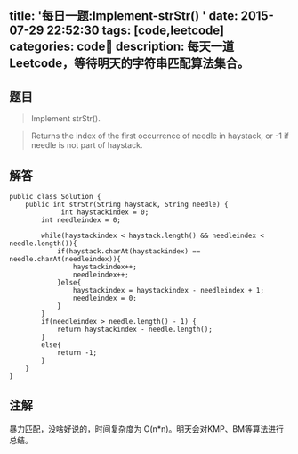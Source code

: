 title: '每日一题:Implement-strStr() '
date: 2015-07-29 22:52:30
tags: [code,leetcode]
categories: code
description: 每天一道Leetcode，等待明天的字符串匹配算法集合。
---

## 题目
>Implement strStr().

>Returns the index of the first occurrence of needle in haystack, or -1 if needle is not part of haystack.


## 解答

```
public class Solution {
    public int strStr(String haystack, String needle) {
             int haystackindex = 0;
        int needleindex = 0;
        
        while(haystackindex < haystack.length() && needleindex < needle.length()){
            if(haystack.charAt(haystackindex) == needle.charAt(needleindex)){
                haystackindex++;
                needleindex++;
            }else{
                haystackindex = haystackindex - needleindex + 1;
                needleindex = 0;
            }
        }
        if(needleindex > needle.length() - 1) {
            return haystackindex - needle.length();
        }
        else{
            return -1;
        }
    }
}
```

## 注解

暴力匹配，没啥好说的，时间复杂度为 O(n*n)。明天会对KMP、BM等算法进行总结。

